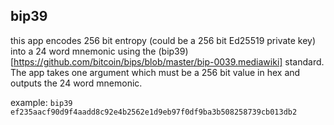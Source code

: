 
## bip39
this app encodes 256 bit entropy (could be a 256 bit Ed25519 private key) into a 24 word mnemonic using the (bip39)[https://github.com/bitcoin/bips/blob/master/bip-0039.mediawiki] standard. The app takes one argument which must be a 256 bit value in hex and outputs the 24 word mnemonic.

example: 
```bip39 ef235aacf90d9f4aadd8c92e4b2562e1d9eb97f0df9ba3b508258739cb013db2```
